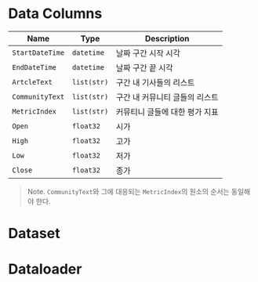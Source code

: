 # Data Columns
| Name            | Type        | Description                    |
| --------------- | ----------- | ------------------------------ |
| `StartDateTime` | `datetime`  | 날짜 구간 시작 시각             |
| `EndDateTime`   | `datetime`  | 날짜 구간 끝 시각               |
| `ArtcleText`    | `list(str)` | 구간 내 기사들의 리스트         |
| `CommunityText` | `list(str)` | 구간 내 커뮤니티 글들의 리스트   |
| `MetricIndex`   | `list(str)` | 커뮤티니 글들에 대한 평가 지표   |
| `Open`          | `float32`   | 시가                           |
| `High`          | `float32`   | 고가                           |
| `Low`           | `float32`   | 저가                           |
| `Close`         | `float32`   | 종가                           |

> Note. `CommunityText`와 그에 대응되는 `MetricIndex`의 원소의 순서는 동일해야 한다.

# Dataset


# Dataloader